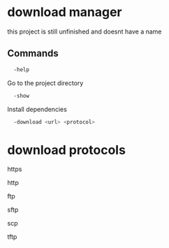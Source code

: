 

# download manager  

this project is still unfinished and doesnt have a name



## Commands

```bash
  -help 
```

Go to the project directory

```bash
  -show
```

Install dependencies

```bash
  -download <url> <protocol>
```

# download protocols

https

http

ftp

sftp

scp 

tftp
